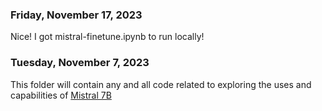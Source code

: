 ### Friday, November 17, 2023

Nice! I got mistral-finetune.ipynb to run locally!

### Tuesday, November 7, 2023

This folder will contain any and all code related to exploring the uses and capabilities of [Mistral 7B ](https://mistral.ai/)